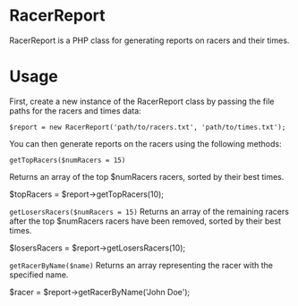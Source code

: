 RacerReport
==================================
RacerReport is a PHP class for generating reports on racers and their times.

Usage
==================================
First, create a new instance of the RacerReport class by passing the file paths for the racers and times data:

`$report = new RacerReport('path/to/racers.txt', 'path/to/times.txt');`

You can then generate reports on the racers using the following methods:

`getTopRacers($numRacers = 15)`

Returns an array of the top $numRacers racers, sorted by their best times.

$topRacers = $report->getTopRacers(10);

`getLosersRacers($numRacers = 15)`
Returns an array of the remaining racers after the top $numRacers racers have been removed, sorted by their best times. 

$losersRacers = $report->getLosersRacers(10);

`getRacerByName($name)`
Returns an array representing the racer with the specified name.

$racer = $report->getRacerByName('John Doe');



